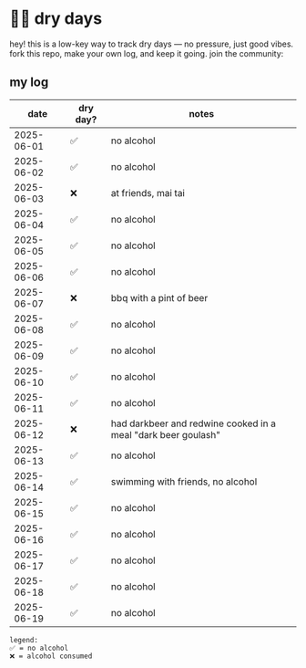 # 💪🏼 dry days

hey! this is a low-key way to track dry days — no pressure, just good vibes.  fork this repo, make your own log, and keep it going.  join the community: 

## my log

| date       | dry day? | notes                                              |
|------------|----------|----------------------------------------------------|
| 2025-06-01 | ✅       | no alcohol                                         |
| 2025-06-02 | ✅       | no alcohol                                         |
| 2025-06-03 | ❌       | at friends, mai tai                                |
| 2025-06-04 | ✅       | no alcohol                                         |
| 2025-06-05 | ✅       | no alcohol                                         |
| 2025-06-06 | ✅       | no alcohol                                         |
| 2025-06-07 | ❌       | bbq with a pint of beer                            |
| 2025-06-08 | ✅       | no alcohol                                         |
| 2025-06-09 | ✅       | no alcohol                                         |
| 2025-06-10 | ✅       | no alcohol                                         |
| 2025-06-11 | ✅       | no alcohol                                         |
| 2025-06-12 | ❌       | had darkbeer and redwine cooked in a meal  "dark beer goulash" |
| 2025-06-13 | ✅       | no alcohol                                         |
| 2025-06-14 | ✅       | swimming with  friends, no alcohol                 |
| 2025-06-15 | ✅       | no alcohol                                         |
| 2025-06-16 | ✅       | no alcohol                                         |
| 2025-06-17 | ✅       | no alcohol                                         |
| 2025-06-18 | ✅       | no alcohol                                         |
| 2025-06-19 | ✅       | no alcohol                                         |
```
legend:
✅ = no alcohol
❌ = alcohol consumed
```
